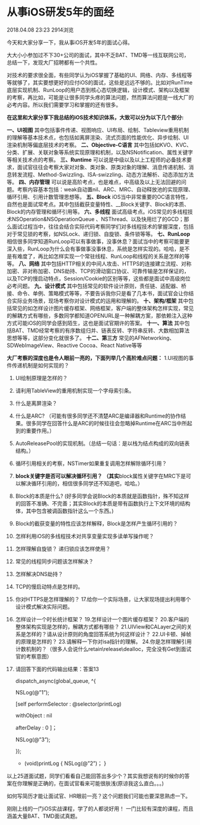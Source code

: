 # 从事iOS研发5年的面经

2018.04.08 23:23 2914浏览



今天和大家分享一下，我从事iOS开发5年的面试心得。

大大小小参加过不下30+公司的面试，其中不乏BAT、TMD等一线互联网公司，总结一下，发现大厂招聘都有一个共性。

对技术的要求很全面，有些同学认为iOS掌握了基础的UI、网络、内存、多线程等等就够了，其实要想更好的应付iOS的面试，这些是远远不够的。比如对RunTime底层实现机制、RunLoop的用户态到核心态切换逻辑，设计模式、架构以及框架的考察，再比如，可能是让很多同学头疼的算法问题，然而算法问题是一线大厂的必考内容。所以我们需要学习和掌握的还有很多。

**在这里和大家分享下我总结的iOS技术知识体系，大致可以分为以下几个部分:**

**一、UI视图**
其中包括事件传递、视图响应、UI布局、绘制、Tableview重用机制的理解等基本技术点，也包括如离屏渲染、流式页面的性能优化、异步绘制、UI渲染机制等偏底层技术的考察。
**二、Objective-C语言**
其中包括如KVO、KVC、分类、扩展、关联对象等系统实现原理和机制，以及NSNotification、属性关键字等相关技术点的考察。
**三、Runtime**
可以说是中级以及以上工程师的必备技术要求，面试官往往会考察大家对对象、类对象、原类对象的理解、消息传递机制、消息转发流程、Method-Swizzling、ISA-swizzling、动态方法解析、动态添加方法等。
**四、内存管理**
可以说是高阶考点，也是难点，中高级及以上无法回避的问题。考察内容基本包括：weak自动置nil、ARC、MRC、自动释放池的实现原理、循环引用、引用计数管理思想等。
**五、Block**
iOS当中非常重要的OC语言特性，自然也是面试常考点。其中包括截获变量特性、__Block关键字、Block的本质、Block的内存管理和循环引用等。
**六、多线程**
面试高级考点。iOS常见的多线程技术NSOperation&NSOperationQueue 、NSThread、以及快用烂了的GCD；那么面试过程当中，往往会结合实际代码考察同学们对多线程技术的掌握深度，包括对于常见锁的考察，如NSLock、递归锁、自旋锁、条件锁等等。
**七、RunLoop**
相信很多同学知道RunLoop可以有事做事，没事休息？面试当中的考察可能要更深入些，RunLoop为什么会有事做事没事休息，系统是怎样实现的。哈哈，是不是有难度了，再比如怎样实现一个常驻线程、RunLoop和线程的关系是怎样的等等。
**八、网络**
其中包括HTTP相关的中间人攻击、HTTPS的连接建立流程、对称加密、非对称加密、DNS劫持、TCP的滑动窗口协议、可靠传输是怎样保证的，以及TCP的慢启动特点，Session/Cookie的区别等等，这些都是面试中高级岗位必考问题。
**九、设计模式**
其中包括常见的软件设计原则，责任链、适配器、桥接、命令、单例、策略模式等等，不要告诉我你只是看了几本书，面试官会让你结合实际业务场景，现场考察你对设计模式的运用和理解的。
**十、架构/框架**
其中包括常见的如怎样设计图片缓存框架、网络框架，客户端的整体架构怎样实现，常见的解耦方式有哪些，多数同学都知道OPENURL是一种解耦方案，那依赖注入这种方式可能iOS的同学会感到陌生，这也是面试官期许的答案。
**十一、算法**
其中包括BAT、TMD经常考察的有序数组归并、链表反转、字符串反转、大数相加算法思想等等，这部分变化就很多了。
**十二、第三方**
常见的AFNetworking、SDWebImageView、Reactive Cocoa、React Native等等

**大厂考察的深度也是令人眼前一亮的，下面列举几个高阶难点问题：**
1.UI视图的事件传递机制是如何实现的？

1. UI绘制原理是怎样的？

2. 请利用TableView的重用机制实现一个字母索引条。

3. 什么是离屏渲染？

4. 什么是ARC? （可能有很多同学还不清楚ARC是编译器和Runtime的协作结果。很多同学在回答什么是ARC的时候往往会忽略掉Runtime在ARC当中所起到的重要作用。）

5. AutoReleasePool的实现机制。（总结一句话：是以栈为结点构成的双向链表结构。）

6. 循环引用相关的考察，NSTimer如果重复调用怎样解除循环引用？

7. **block关键字是否可以解决循环引用？ （其实**block属性关键字在MRC下是可以解决循环引用的，相信很多同学还不知道吧，哈哈。）

8. Block的本质是什么? (好多同学会说Block的本质就是函数指针，殊不知这样的回答不准确、不完善；其实Block的本质是带有函数执行上下文环境的结构体，其中包含被调函数指针这么一个东西。)

9. Block的截获变量的特性应该怎样解释，Block是怎样产生循环引用的？

10. 怎样利用iOS的多线程技术对共享变量实现多读单写操作呢？

11. 怎样理解自旋锁？ 递归锁应该怎样使用？

12. 常见的线程同步问题该怎样解决？

13. 怎样解决DNS劫持？

14. TCP的慢启动特点是怎样的。

15. 你对HTTPS是怎样理解的？
    17.给你一个实际场景，让大家现场提出利用哪个设计模式解决实际问题。

16. 怎样设计一个时长统计框架？
    19.怎样设计一个图片缓存框架？
    20.客户端的整体架构实现是怎样的，解耦方式都有哪些？
    21.UIView和CALayer之间的关系是怎样的？请从设计原则的角度回答系统为何这样设计？
    22.UI卡顿、掉帧的原理是怎样的？
    23.请解释一下你对isa指针的理解。
    24.你是怎样理解引用计数机制的？（很多人会说什么retain\release\dealloc，完全没有Get到面试官的考察意图）

17. 请回答下面的代码输出结果：答案13

    dispatch_async(global_queue, ^{

    NSLog(@”1”);

    [self performSelector : @selector(printLog)

    withObject : nil

    afterDelay : 0 ]；

    NSLog(@”3”);

    });

    - (void)printLog {
      NSLog(@”2”)；
      }

以上25道面试题，同学们看看自己能回答出多少个？其实我想说有的时候你的答案在你理解是正确的，在面试官看来可能很肤浅(原谅我这么直白。。。)

如何写简历才能让面试官、HR眼前一亮？这个问题我们可能也要深思熟虑一下。

刚刚上线的一门iOS实战课程，学了的人都说好用！
一门比较有深度的课程，而且涵盖大量BAT、TMD面试真题。
